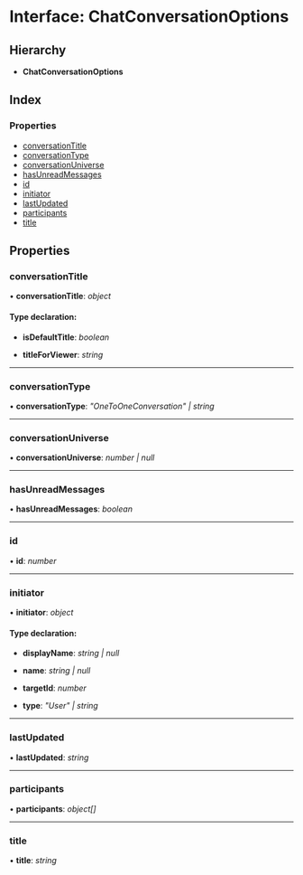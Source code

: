 
# Interface: ChatConversationOptions

## Hierarchy

* **ChatConversationOptions**

## Index

### Properties

* [conversationTitle](_structures_chat_.chatconversationoptions.md#conversationtitle)
* [conversationType](_structures_chat_.chatconversationoptions.md#conversationtype)
* [conversationUniverse](_structures_chat_.chatconversationoptions.md#conversationuniverse)
* [hasUnreadMessages](_structures_chat_.chatconversationoptions.md#hasunreadmessages)
* [id](_structures_chat_.chatconversationoptions.md#id)
* [initiator](_structures_chat_.chatconversationoptions.md#initiator)
* [lastUpdated](_structures_chat_.chatconversationoptions.md#lastupdated)
* [participants](_structures_chat_.chatconversationoptions.md#participants)
* [title](_structures_chat_.chatconversationoptions.md#title)

## Properties

### <a id="conversationtitle" name="conversationtitle"></a>  conversationTitle

• **conversationTitle**: *object*

#### Type declaration:

* **isDefaultTitle**: *boolean*

* **titleForViewer**: *string*

___

### <a id="conversationtype" name="conversationtype"></a>  conversationType

• **conversationType**: *"OneToOneConversation" | string*

___

### <a id="conversationuniverse" name="conversationuniverse"></a>  conversationUniverse

• **conversationUniverse**: *number | null*

___

### <a id="hasunreadmessages" name="hasunreadmessages"></a>  hasUnreadMessages

• **hasUnreadMessages**: *boolean*

___

### <a id="id" name="id"></a>  id

• **id**: *number*

___

### <a id="initiator" name="initiator"></a>  initiator

• **initiator**: *object*

#### Type declaration:

* **displayName**: *string | null*

* **name**: *string | null*

* **targetId**: *number*

* **type**: *"User" | string*

___

### <a id="lastupdated" name="lastupdated"></a>  lastUpdated

• **lastUpdated**: *string*

___

### <a id="participants" name="participants"></a>  participants

• **participants**: *object[]*

___

### <a id="title" name="title"></a>  title

• **title**: *string*

